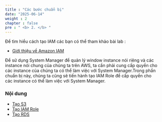 ```yaml
---
title : "Các bước chuẩn bị"
date: "2025-06-14"
weight : 2 
chapter : false
pre : " <b> 2. </b> "
---
```


Để tìm hiểu cách tạo IAM các bạn có thể tham khảo bài lab :
  - [Giới thiệu về Amazon IAM](https://000004.awsstudygroup.com/vi/)

Để sử dụng System Manager để quản lý window instance nói riêng và các instance nói chung của chúng ta trên AWS, ta cần phải cung cấp quyền cho các instance của chúng ta có thể làm việc với System Manager.Trong phần chuẩn bị này, chúng ta cũng sẽ tiến hành tạo IAM Role để cấp quyền cho các instance có thể làm việc với System Manager.

### Nội dung
  - [Tạo S3](2.1-createbucket/)
  - [Tạo IAM Role](2.2-createiamrole/)
  - [Tạo RDS](2.3-createrds/)
  
